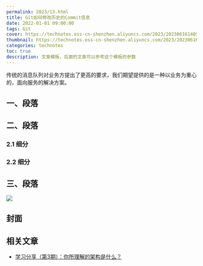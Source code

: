 ```yaml
---
permalink: 2023/13.html
title: Git如何修改历史的Commit信息
date: 2022-01-01 09:00:00
tags: Git
cover: https://technotes.oss-cn-shenzhen.aliyuncs.com/2023/20230616140555.png
thumbnail: https://technotes.oss-cn-shenzhen.aliyuncs.com/2023/20230616140555.png
categories: technotes
toc: true
description: 文章模板，后面的文章可以参考这个模板的参数
---
```


传统的消息队列对业务方提出了更高的要求，我们期望提供的是一种以业务为重心的，面向服务的解决方案。

<!-- more -->

## 一、段落



## 二、段落



### 2.1 细分



### 2.2 细分



## 三、段落



![](https://technotes.oss-cn-shenzhen.aliyuncs.com/2023/202303052135542.gif)

## 封面



## 相关文章

- [学习分享（第3期）：你所理解的架构是什么？](https://mp.weixin.qq.com/s/ao9-DW3tXw25AW6D96m5LQ)

